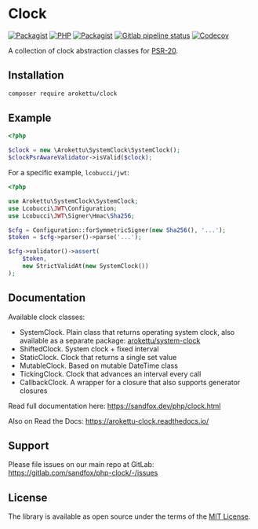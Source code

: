 # Clock

[![Packagist](https://img.shields.io/packagist/v/arokettu/clock.svg?style=flat-square)](https://packagist.org/packages/arokettu/clock)
[![PHP](https://img.shields.io/packagist/php-v/arokettu/clock.svg?style=flat-square)](https://packagist.org/packages/arokettu/clock)
[![Packagist](https://img.shields.io/github/license/arokettu/php-clock.svg?style=flat-square)](LICENSE.md)
[![Gitlab pipeline status](https://img.shields.io/gitlab/pipeline/sandfox/php-clock/master.svg?style=flat-square)](https://gitlab.com/sandfox/php-clock/-/pipelines)
[![Codecov](https://img.shields.io/codecov/c/gl/sandfox/php-clock?style=flat-square)](https://codecov.io/gl/sandfox/php-clock/)

A collection of clock abstraction classes for [PSR-20].

[PSR-20]: https://www.php-fig.org/psr/psr-20/

## Installation

```bash
composer require arokettu/clock
```

## Example

```php
<?php

$clock = new \Arokettu\SystemClock\SystemClock();
$clockPsrAwareValidator->isValid($clock);
```

For a specific example, `lcobucci/jwt`:

```php
<?php

use Arokettu\SystemClock\SystemClock;
use Lcobucci\JWT\Configuration;
use Lcobucci\JWT\Signer\Hmac\Sha256;

$cfg = Configuration::forSymmetricSigner(new Sha256(), '...');
$token = $cfg->parser()->parse('...');

$cfg->validator()->assert(
    $token,
    new StrictValidAt(new SystemClock())
);
```

## Documentation

Available clock classes:

* SystemClock. 
  Plain class that returns operating system clock, also available as a separate package:
  [arokettu/system-clock](https://packagist.org/packages/arokettu/system-clock)
* ShiftedClock. System clock + fixed interval
* StaticClock. Clock that returns a single set value
* MutableClock. Based on mutable DateTime class
* TickingClock. Clock that advances an interval every call
* CallbackClock. A wrapper for a closure that also supports generator closures

Read full documentation here: <https://sandfox.dev/php/clock.html>

Also on Read the Docs: https://arokettu-clock.readthedocs.io/

## Support

Please file issues on our main repo at GitLab: <https://gitlab.com/sandfox/php-clock/-/issues>

## License

The library is available as open source under the terms of the [MIT License](LICENSE.md).
